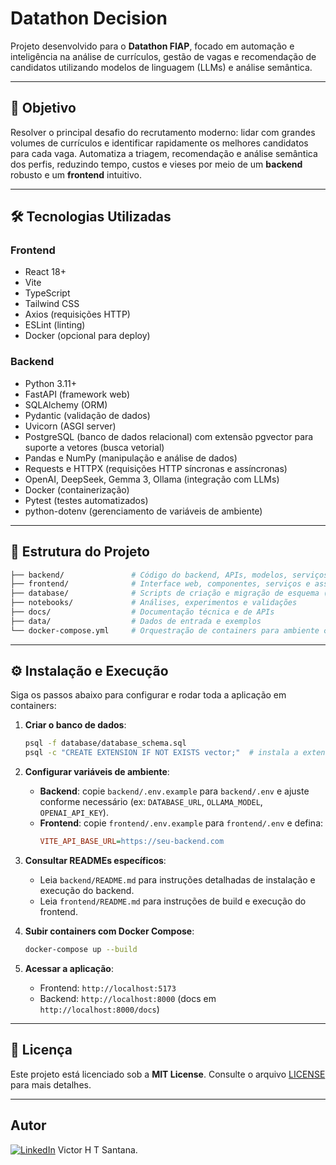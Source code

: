 # Datathon Decision

Projeto desenvolvido para o **Datathon FIAP**, focado em automação e inteligência na análise de currículos, gestão de vagas e recomendação de candidatos utilizando modelos de linguagem (LLMs) e análise semântica.

---

## 🎯 Objetivo

Resolver o principal desafio do recrutamento moderno: lidar com grandes volumes de currículos e identificar rapidamente os melhores candidatos para cada vaga. Automatiza a triagem, recomendação e análise semântica dos perfis, reduzindo tempo, custos e vieses por meio de um **backend** robusto e um **frontend** intuitivo.

---

## 🛠 Tecnologias Utilizadas

### Frontend

- React 18+
- Vite
- TypeScript
- Tailwind CSS
- Axios (requisições HTTP)
- ESLint (linting)
- Docker (opcional para deploy)

### Backend

- Python 3.11+
- FastAPI (framework web)
- SQLAlchemy (ORM)
- Pydantic (validação de dados)
- Uvicorn (ASGI server)
- PostgreSQL (banco de dados relacional) com extensão pgvector para suporte a vetores (busca vetorial)
- Pandas e NumPy (manipulação e análise de dados)
- Requests e HTTPX (requisições HTTP síncronas e assíncronas)
- OpenAI, DeepSeek, Gemma 3, Ollama (integração com LLMs)
- Docker (containerização)
- Pytest (testes automatizados)
- python-dotenv (gerenciamento de variáveis de ambiente)

---

## 📂 Estrutura do Projeto

```bash
├── backend/               # Código do backend, APIs, modelos, serviços e testes
├── frontend/              # Interface web, componentes, serviços e assets
├── database/              # Scripts de criação e migração de esquema (database_schema.sql)
├── notebooks/             # Análises, experimentos e validações
├── docs/                  # Documentação técnica e de APIs
├── data/                  # Dados de entrada e exemplos
└── docker-compose.yml     # Orquestração de containers para ambiente completo
```

---

## ⚙️ Instalação e Execução

Siga os passos abaixo para configurar e rodar toda a aplicação em containers:

1. **Criar o banco de dados**:

   ```bash
   psql -f database/database_schema.sql
   psql -c "CREATE EXTENSION IF NOT EXISTS vector;"  # instala a extensão pgvector para buscas vetoriais
   ```

2. **Configurar variáveis de ambiente**:

   - **Backend**: copie `backend/.env.example` para `backend/.env` e ajuste conforme necessário (ex: `DATABASE_URL`, `OLLAMA_MODEL`, `OPENAI_API_KEY`).
   - **Frontend**: copie `frontend/.env.example` para `frontend/.env` e defina:
     ```ini
     VITE_API_BASE_URL=https://seu-backend.com
     ```

3. **Consultar READMEs específicos**:

   - Leia `backend/README.md` para instruções detalhadas de instalação e execução do backend.
   - Leia `frontend/README.md` para instruções de build e execução do frontend.

4. **Subir containers com Docker Compose**:

   ```bash
   docker-compose up --build
   ```

5. **Acessar a aplicação**:

   - Frontend: `http://localhost:5173`
   - Backend: `http://localhost:8000` (docs em `http://localhost:8000/docs`)

---

## 📄 Licença

Este projeto está licenciado sob a **MIT License**. Consulte o arquivo [LICENSE](LICENSE) para mais detalhes.

---

## Autor
[![LinkedIn](https://img.shields.io/badge/LinkedIn-blue?logo=linkedin)](https://www.linkedin.com/in/victor-hugo-teles-de-santana-359ba260/) Victor H T Santana.


